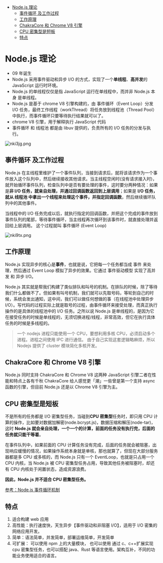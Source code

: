 <!-- TOC -->

- [Node.js 理论](#nodejs-%e7%90%86%e8%ae%ba)
  - [事件循环 及工作过程](#%e4%ba%8b%e4%bb%b6%e5%be%aa%e7%8e%af-%e5%8f%8a%e5%b7%a5%e4%bd%9c%e8%bf%87%e7%a8%8b)
  - [工作原理](#%e5%b7%a5%e4%bd%9c%e5%8e%9f%e7%90%86)
  - [ChakraCore 和 Chrome V8 引擎](#chakracore-%e5%92%8c-chrome-v8-%e5%bc%95%e6%93%8e)
  - [CPU 密集型是短板](#cpu-%e5%af%86%e9%9b%86%e5%9e%8b%e6%98%af%e7%9f%ad%e6%9d%bf)
  - [特点](#%e7%89%b9%e7%82%b9)

<!-- /TOC -->

# Node.js 理论

- 09 年诞生
- Node.js 采用事件驱动和异步 I/O 的方式，实现了一个**单线程**、**高并发**的 JavaScript 运行时环境。
- Node.js 的单线程仅仅是指 JavaScript 运行在单线程中，而并非 Node.js 本身 是单线程。
- Node.js 是基于 chrome V8 引擎构建的，由 事件循环（Event Loop）分发 I/O 任务，最终工作线程（workThread）将任务放到线程池（Thread Pool）中执行，而事件循环只要等待执行结果就可以了。
- chrome V8 引擎，用于解释执行 JavaScript 代码
- 事件循环 和 线程池 都是由 libuv 提供的，负责所有的 I/O 任务的分发与执行。

![nki3jg.png](https://s2.ax1x.com/2019/09/03/nki3jg.png)

## 事件循环 及工作过程

Node.js 在主线程里维护了一个事件队列，当接到请求后，就将该请求作为一个事件放入这个队列中，然后继续接收其他请求。当主线程空闲时(没有请求接入时)，就开始循环事件队列，检查队列中是否有要处理的事件，这时要分两种情况：如果是**非 I/O 任务，就亲自处理，并通过回调函数返回到上层调用**；如果是 **I/O 任务，就从 线程池 中拿出一个线程来处理这个事件，并指定回调函数**，然后继续循环队列中的其他事件。

当线程中的 I/O 任务完成以后，就执行指定的回调函数，并把这个完成的事件放到事件队列的尾部，等待事件循环，当主线程再次循环到该事件时，就直接处理并返回给上层调用。 这个过程就叫 事件循环 (Event Loop)

![nki9tx.png](https://s2.ax1x.com/2019/09/03/nki9tx.png)

## 工作原理

Node.js 实现异步的核心是**事件**，也就是说，它把每一个任务都当成 事件 来处理，然后通过 Event Loop 模拟了异步的效果。它通过 事件驱动模型 实现了高并发 和 异步 I/O。

Node.js 其实就是帮我们构建了类似排队和叫号的机制。在排队的时候，除了等待我们什么都做不了。但如果有叫号机制，我们就可以先取号码，等轮到自己的时候，系统会发出通知，这中间，我们可以做任何想做的事（在线程池中处理异步 I/O）。写代码的过程实际上就是取号的过程，由事件循环来接受处理，而真正执行操作的是具体的线程池中的 I/O 任务。之所以说 Node.js 是单线程的，是因为它在接受任务的时候是单线程的，无须切换进程/线程，非常高效，但它在执行具体任务的时候是多线程的。

> 一个 nodejs 进程只能使用一个 CPU，要想利用多核 CPU，必须启动多个进程。进程之间使用 IPC 进行通信。
> 由于自己实现这套逻辑略麻烦，所以 Nodejs 提供了 cluster 模块简化多核开发。

## ChakraCore 和 Chrome V8 引擎

Node.js 同时支持 ChakraCore 和 Chrome V8 这两种 JavaScript 引擎二者在性能和特点上各有千秋 ChakraCore 给人感觉更「潮」一些曾是第一个支持 async 函数的引擎，但目前 Node.js 还是以 Chrome V8 引擎为主。

## CPU 密集型是短板

不是所有的任务都是 I/O 密集型任务，当碰到**CPU 密集型**任务时，即只用 CPU 计算的操作，比如要对数据加解密(node.bcrypt.js)，数据压缩和解压(node-tar)，这时 **Node.js 就会亲自处理，一个一个的计算，前面的任务没有执行完，后面的任务就只能干等着**。

在事件队列中，如果前面的 CPU 计算任务没有完成，后面的任务就会被阻塞，出现响应缓慢的情况，如果操作系统本身就是单核，那也就算了，但现在大部分服务器都是多 CPU 或多核的，而 Node.js 只有一个 EventLoop，也就是只占用一个 CPU 内核，当 Node.js 被 CPU 密集型任务占用，导致其他任务被阻塞时，却还有 CPU 内核处于闲置状态，造成资源浪费。

**因此，Node.js 并不适合 CPU 密集型任务。**

[参考：Node.js 事件循环机制](https://www.cnblogs.com/onepixel/p/7143769.html)

## 特点

1. 适合构建 web 应用
2. 高性能：执行速度快，天生异步【事件驱动和非阻塞 I/O】，适用于 I/O 密集的网络应用开发。
3. 简单：语法简单，并发简单，部署运维简单，开发简单
4. 可扩展： 可以使用 npm 上的大量模块， 也可以使用 通过 c、c++扩展实现 cpu 密集型任务，也可以搭配 java、Rust 等语言使用。架构互补，不同的功能业务使用适合的语言。